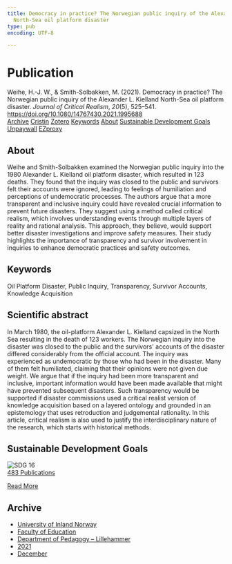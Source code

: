 ```yaml
---
title: Democracy in practice? The Norwegian public inquiry of the Alexander L. Kielland
  North-Sea oil platform disaster
type: pub
encoding: UTF-8

---
```

<h1>Publication</h1>
<article id="csl-bib-container-D4C45V46" class="csl-bib-container">
  <div class="csl-bib-body"> <div class="csl-entry">Weihe, H.-J. W., &#38; Smith-Solbakken, M. (2021). Democracy in practice? The Norwegian public inquiry of the Alexander L. Kielland North-Sea oil platform disaster. <i>Journal of Critical Realism</i>, <i>20</i>(5), 525–541. <a href="https://doi.org/10.1080/14767430.2021.1995688">https://doi.org/10.1080/14767430.2021.1995688</a></div> </div>
  <div class="csl-bib-buttons">
    <a href="#taxonomy-article-D4C45V46" alt="archive" class="csl-bib-button">Archive</a>
    <a href="https://app.cristin.no/results/show.jsf?id=1970686" alt="Cristin" class="csl-bib-button">Cristin</a>
    <a href="http://zotero.org/groups/5881554/items/D4C45V46" alt="Zotero" class="csl-bib-button">Zotero</a>
    <a href="#keywords-article-D4C45V46" alt="keywords" class="csl-bib-button">Keywords</a>
    <a href="#about-article-D4C45V46" alt="about_pub" class="csl-bib-button">About</a>
    <a href="#sdg-article-D4C45V46" alt="sdg" class="csl-bib-button">Sustainable Development Goals</a>
    <a href="https://www.tandfonline.com/doi/pdf/10.1080/14767430.2021.1995688?needAccess=true" alt="Unpaywall" class="csl-bib-button">Unpaywall</a>
    <a href="https://www.tandfonline.com/doi/pdf/10.1080/14767430.2021.1995688?needAccess=true" alt="EZproxy" class="csl-bib-button">EZproxy</a>
  </div>
  <div id="csl-bib-meta-container-D4C45V46"></div>
</article>
<div id="csl-bib-meta-D4C45V46" class="csl-bib-meta">
  <article id="about-article-D4C45V46" class="about_pub-article">
    <h1>About</h1>
    Weihe and Smith-Solbakken examined the Norwegian public inquiry into the 1980 Alexander L. Kielland oil platform disaster, which resulted in 123 deaths. They found that the inquiry was closed to the public and survivors felt their accounts were ignored, leading to feelings of humiliation and perceptions of undemocratic processes. The authors argue that a more transparent and inclusive inquiry could have revealed crucial information to prevent future disasters. They suggest using a method called critical realism, which involves understanding events through multiple layers of reality and rational analysis. This approach, they believe, would support better disaster investigations and improve safety measures. Their study highlights the importance of transparency and survivor involvement in inquiries to enhance democratic practices and safety outcomes.
  </article>
  <article id="keywords-article-D4C45V46" class="keywords-article">
    <h1>Keywords</h1>
    Oil Platform Disaster, Public Inquiry, Transparency, Survivor Accounts, Knowledge Acquisition
  </article>
  <article id="abstract-article-D4C45V46" class="abstract-article">
    <h1>Scientific abstract</h1>
    In March 1980, the oil-platform Alexander L. Kielland capsized in the North Sea resulting in the death of 123 workers. The Norwegian inquiry into the disaster was closed to the public and the survivors' accounts of the disaster differed considerably from the official account. The inquiry was experienced as undemocratic by those who had been in the disaster. Many of them felt humiliated, claiming that their opinions were not given due weight. We argue that if the inquiry had been more transparent and inclusive, important information would have been made available that might have prevented subsequent disasters. Such transparency would be supported if disaster commissions used a critical realist version of knowledge acquisition based on a layered ontology and grounded in an epistemology that uses retroduction and judgemental rationality. In this article, critical realism is also used to justify the interdisciplinary nature of the research, which starts with historical methods.
  </article>
  <article id="sdg-article-D4C45V46" class="sdg-article">
    <h1>Sustainable Development Goals</h1>
    <div class="sdg-container"><div id="sdg16" class="sdg">
        <img src="{{< params subfolder >}}images/sdg/sdg16_en.png" class="image" alt="SDG 16">
        <div class="sdg-overlay">
          <a href="{{< params subfolder >}}en/archive/?sdg=16#archive" class="sdg-publication-count"><span>483</span> Publications</a>
          <p><a href="https://sdgs.un.org/goals/goal16" class="sdg-read-more">Read More</a></p>
        </div>
      </div></div>
  </article>
  <article id="taxonomy-article-D4C45V46" class="taxonomy-article">
    <h1>Archive</h1>
    <ul>
      <li><a href="{{< params subfolder >}}en/archive/?key=3DCRN523">University of Inland Norway</a></li>
      <li><a href="{{< params subfolder >}}en/archive/?key=WYNZA47F">Faculty of Education</a></li>
      <li><a href="{{< params subfolder >}}en/archive/?key=L8MA547R">Department of Pedagogy – Lillehammer</a></li>
      <li><a href="{{< params subfolder >}}en/archive/?key=MD94ZHP9">2021</a></li>
      <li><a href="{{< params subfolder >}}en/archive/?key=43CN3NMP">December</a></li>
    </ul>
  </article>
</div>
